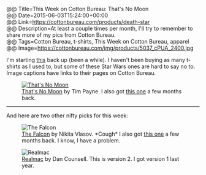 @@ Title=This Week on Cotton Bureau: That's No Moon  
@@ Date=2015-06-03T15:24:00+00:00  
@@ Link=https://cottonbureau.com/products/death-star  
@@ Description=At least a couple times per month, I'll try to remember to share more of my pics from Cotton Bureau.  
@@ Tags=Cotton Bureau, t-shirts, This Week on Cotton Bureau, apparel  
@@ Image=https://cottonbureau.com/img/products/5037_cPUA_2400.jpg  

I'm starting [this][theoveranalyzed] back up (been a while). I haven't been buying as many t-shirts as I used to, but some of these Star Wars ones are hard to say no to. Image captions have links to their pages on Cotton Bureau. 

<figure class="wide">
	<a class="nohover" href="https://cottonbureau.com/products/thats-no-moon-1">
		<img src="http://d.pr/i/1hUxR+" alt="That's No Moon" />
	<figcaption><a href="https://cottonbureau.com/products/thats-no-moon-1">That's No Moon</a> by Tim Payne. I also got <a href="https://cottonbureau.com/products/thats-no-moon">this one</a> a few months back.</figcaption>
</figure>

<hr class="small"/>

And here are two other nifty picks for this week:

<figure>
	<img src="http://d.pr/i/b5Ao+" alt="The Falcon" />
	<figcaption><a href="https://cottonbureau.com/products/the-falcon">The Falcon</a> by Nikita Vlasov. *Cough* I also got <a href="https://cottonbureau.com/products/bucket-of-bolts">this one</a> a few months back. I know, I have a problem.</figcaption>
</figure>

<figure>
	<img src="http://d.pr/i/BAcT+" alt="Realmac" />
	<figcaption><a href="https://cottonbureau.com/products/realmac">Realmac</a> by Dan Counsell. This is version 2. I got version 1 last year.</figcaption>
</figure>

[theoveranalyzed]: @@SiteRoot@@/2015/2/3/new-from-cotton-bureau